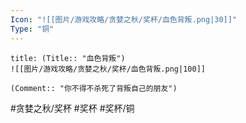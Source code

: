 ```yaml
---
Icon: "![[图片/游戏攻略/贪婪之秋/奖杯/血色背叛.png|30]]"
Type: "铜"
---
```

```ad-common-bronze-trophy
title: (Title:: "血色背叛")
![[图片/游戏攻略/贪婪之秋/奖杯/血色背叛.png|100]]

(Comment:: "你不得不杀死了背叛自己的朋友")
```

#贪婪之秋/奖杯 #奖杯 #奖杯/铜
